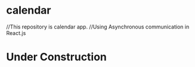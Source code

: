 # calendar

//This repository is calendar app.
//Using Asynchronous communication in React.js

# Under Construction
